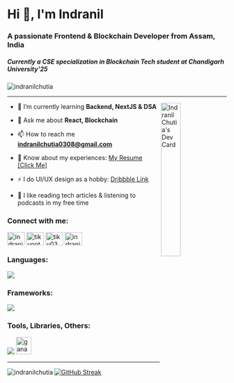 <h1 align="left">Hi 👋, I'm Indranil</h1>
<h3 align="left">A passionate Frontend & Blockchain Developer from Assam, India</h3>
<h5>Currently a CSE specialization in Blockchain Tech student at Chandigarh University'25</h5>
<p align="left"> <img src="https://komarev.com/ghpvc/?username=indranilchutia&label=Profile%20views&color=0e75b6&style=flat" alt="indranilchutia" /></p>
<hr/>
<a href="https://app.daily.dev/Tiku03"><img align="right" src="https://api.daily.dev/devcards/cc2e114f2ed04ea2ab4c2be0b4680ae3.png?r=fvi" style="width: 30%" alt="Indranil Chutia's Dev Card"/></a>


- 🌱 I’m currently learning **Backend, NextJS & DSA**

- 💬 Ask me about **React, Blockchain**

- 📫 How to reach me **indranilchutia0308@gmail.com**

- 📄 Know about my experiences: [My Resume [Click Me]](https://drive.google.com/file/d/1QEkuiGQ6Yi6sJAOq6JyTmb9OLA0B9gIM/view?usp=sharing)
- ⚡ I do UI/UX design as a hobby: [Dribbble Link](https://dribbble.com/Tiku03)

- 📖 I like reading tech articles & listening to podcasts in my free time 


<h3 align="left">Connect with me:</h3>
<p align="left">
<a href="https://linkedin.com/in/indranilchutia" target="blank"><img align="center" src="https://raw.githubusercontent.com/rahuldkjain/github-profile-readme-generator/master/src/images/icons/Social/linked-in-alt.svg" alt="indranilchutia" height="30" width="40" /></a>
<a href="https://twitter.com/tikunotcoder" target="blank"><img align="center" src="https://raw.githubusercontent.com/rahuldkjain/github-profile-readme-generator/master/src/images/icons/Social/twitter.svg" alt="tikunotcoder" height="30" width="40" /></a>
<a href="https://dribbble.com/tiku03" target="blank"><img align="center" src="https://raw.githubusercontent.com/rahuldkjain/github-profile-readme-generator/master/src/images/icons/Social/dribbble.svg" alt="tiku03" height="30" width="40" /></a>
<a href="https://www.behance.net/indranilchutia" target="blank"><img align="center" src="https://raw.githubusercontent.com/rahuldkjain/github-profile-readme-generator/master/src/images/icons/Social/behance.svg" alt="indranilchutia" height="30" width="40" /></a>
</p>

<p align="left"> 
<h3 align="left">Languages:</h3>
  <img src="https://skillicons.dev/icons?i=js,solidity,html,css,cpp,python,typescript,"/>

<h3 align="left">Frameworks:</h3>
  <img src="https://skillicons.dev/icons?i=react,nextjs,express"/>
  
<h3 align="left">Tools, Libraries, Others:</h3>
  <img src="https://skillicons.dev/icons?i=tailwind,sass,nodejs,mongo,mysql,postgres,ipfs,vite,git,linux,bootstrap,redux,figma,postman"/>
  <a href="https://trufflesuite.com/ganache/" target="_blank" rel="noreferrer"> <img src="https://seeklogo.com/images/G/ganache-logo-1EB72084A8-seeklogo.com.png" alt="ganache" width="35" height="40"/> </a> 
  </p>

<hr/>
<p><img align="left" src="https://github-readme-stats.vercel.app/api/top-langs?username=indranilchutia&show_icons=true&locale=en&layout=compact&theme=github_dark" alt="indranilchutia" /></p>


[![GitHub Streak](https://github-readme-streak-stats.herokuapp.com?user=IndranilChutia&exclude_days=Sun&card_width=485&theme=github_dark)](https://git.io/streak-stats)
